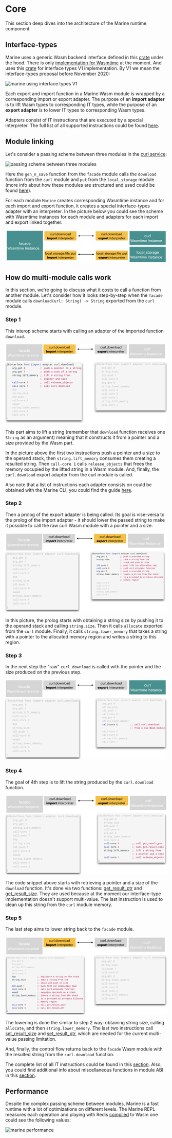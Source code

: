 # Core

This section deep dives into the architecture of the Marine runtime component.

## Interface-types

Marine uses a generic Wasm backend interface defined in this [crate](https://github.com/fluencelabs/marine/tree/master/crates/wasm-backend-traits) under the hood. There is only [implementation for Wasmtime](https://github.com/fluencelabs/marine/tree/master/crates/wasmtime-backend) at the moment. And uses this [crate](https://github.com/fluencelabs/interface-types) for interface types V1 implementation. By V1 we mean the interface-types proposal before November 2020:

![marine using interface types V1](./marine-using-interface-types-V1.png)

Each export and import function in a Marine Wasm module is wrapped by a corresponding import or export adapter. The purpose of an **import adapter** is to lift Wasm types to corresponding IT types, while the purpose of an **export adapter** is to lower IT types to corresponding Wasm types.

Adapters consist of IT instructions that are executed by a special interpreter. The full list of all supported instructions could be found [here](../interface-types-instructions.md).

## Module linking

Let's consider a passing scheme between three modules in the [curl service](./../../../quick-start/develop-a-multi-modules-service.md):

![passing scheme between three modules](./passing-scheme-between-three-modules.png)

Here the `gen_n_save` function from the `facade` module calls the `download` function from the `curl` module and `put` from the `local_storage` module (more info about how these modules are structured and used could be found [here](./../../../quick-start/develop-a-multi-modules-service.md)).

For each module `Marine` creates corresponding Wasmtime instance and for each import and export function, it creates a special interface-types adapter with an interpreter. In the picture below you could see the scheme with Wasmtime instances for each module and adapters for each import and export linked together.

![scheme with Wasmer instances](./scheme-with-Wasmer-instances.png)

## How do multi-module calls work

In this section, we're going to discuss what it costs to call a function from another module. Let's consider how it looks step-by-step when the `facade` module calls `download(url: String) -> String` exported from the `curl` module.

### Step 1

This interop scheme starts with calling an adapter of the imported function `download`.

![multi-module call, step 1](./multi-module-call-step-1.png)

This part aims to lift a string (remember that `download` function receives one `String` as an argument) meaning that it constructs it from a pointer and a size provided by the Wasm part.

In the picture above the first two instructions push a pointer and a size to the operand stack, then `string.lift_memory` consumes them creating a resulted string. Then `call-core 1` calls `release_objects` that frees the memory occupied by the lifted string in a Wasm module. And, finally, the `curl.download` export adapter from the curl module is called.

Also note that a list of instructions each adapter consists on could be obtained with the Marine CLI, you could find the guide [here](../../../marine-tooling-reference/marine-cli.md#it-shows-interface-types-of-the-wasm-binary).

### Step 2

Then a prolog of the export adapter is being called. Its goal is vise-versa to the prolog of the import adapter - it should lower the passed string to make it possible to call the raw curl Wasm module with a pointer and a size.

![multi-module call, step 1](./multi-module-call-step-2.png)

In this picture, the prolog starts with obtaining a string size by pushing it to the operand stack and calling `string.size`. Then it calls `allocate` exported from the `curl` module. Finally, it calls `string.lower_memory` that takes a string with a pointer to the allocated memory region and writes a string to this region.

### Step 3

In the next step the "raw" `curl.download` is called with the pointer and the size produced on the previous step.

![multi-module call, step 1](./multi-module-call-step-3.png)

### Step 4

The goal of 4th step is to lift the string produced by the `curl.download` function.

![multi-module call, step 1](./multi-module-call-step-4.png)

The code snippet above starts with retrieving a pointer and a size of the `download` function. It's done via two functions: [get_result_ptr](../../../marine-rust-sdk/module-abi.md#get_result_ptr) and [get_result_size](../../../marine-rust-sdk/module-abi.md#get_result_size). They are used because at the moment our interface-type implementation doesn't support multi-value. The last instruction is used to clean up this string from the `curl` module memory.

### Step 5

The last step aims to lower string back to the `facade` module.

![multi-module call, step 1](./multi-module-call-step-5.png)

The lowering is done the similar to step 2 way: obtaining string size, calling `allocate`, and then `string.lower_memory`. The last two instructions call [set_result_size](../../../marine-rust-sdk/module-abi.md#set_result_size) and [set_result_ptr](../../../marine-rust-sdk/module-abi.md#set_result_ptr), which are needed for the current multi-value passing limitation.

And, finally, the control flow returns back to the `facade` Wasm module with the resulted string from the `curl.download` function.

The complete list of all IT instructions could be found in this [section](../interface-types-instructions.md). Also, you could find additional info about miscellaneous functions in module ABI in this [section](../../../marine-rust-sdk/module-abi.md).

## Performance

Despite the complex passing scheme between modules, Marine is a fast runtime with a lot of optimizations on different levels. The Marine REPL measures each operation and playing with Redis [compiled](https://medium.com/fluence-network/porting-redis-to-webassembly-with-clang-wasi-af99b264ca8) to Wasm one could see the following values:

![marine performance](./marine-performance.png)
